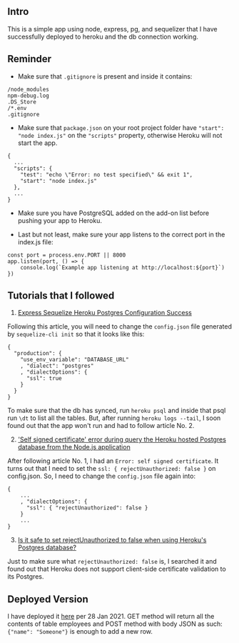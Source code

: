 ## Intro

This is a simple app using node, express, pg, and sequelizer that I have successfully deployed to heroku and the db connection working.

## Reminder

- Make sure that `.gitignore` is present and inside it contains:
```
/node_modules
npm-debug.log
.DS_Store
/*.env
.gitignore
```

- Make sure that `package.json` on your root project folder have `"start": "node index.js"` on the `"scripts"` property, otherwise Heroku will not start the app.
```
{
  ...
  "scripts": {
    "test": "echo \"Error: no test specified\" && exit 1",
    "start": "node index.js"
  },
  ...
}
```

- Make sure you have PostgreSQL added on the add-on list before pushing your app to Heroku.

- Last but not least, make sure your app listens to the correct port in the index.js file:
```
const port = process.env.PORT || 8000
app.listen(port, () => {
    console.log(`Example app listening at http://localhost:${port}`)
})
```

## Tutorials that I followed

1. [Express Sequelize Heroku Postgres Configuration Success](https://theptrk.com/2018/10/10/express-sequelize-heroku-configuration-success/)

Following this article, you will need to change the `config.json` file generated by `sequelize-cli init` so that it looks like this:
```
{
  "production": {
    "use_env_variable": "DATABASE_URL"
    , "dialect": "postgres"
    , "dialectOptions": {
      "ssl": true
    }
  }
}
```

To make sure that the db has synced, run `heroku psql` and inside that psql run `\dt` to list all the tables. But, after running `heroku logs --tail`, I soon found out that the app won't run and had to follow article No. 2.

2. ['Self signed certificate' error during query the Heroku hosted Postgres database from the Node.js application](https://stackoverflow.com/questions/61097695/self-signed-certificate-error-during-query-the-heroku-hosted-postgres-database)

After following article No. 1, I had an `Error: self signed certificate`. It turns out that I need to set the `ssl: { rejectUnauthorized: false }` on config.json. So, I need to change the `config.json` file again into:
```
{
    ...
    , "dialectOptions": {
      "ssl": { "rejectUnauthorized": false }
    }
    ...
}
```

3. [Is it safe to set rejectUnauthorized to false when using Heroku's Postgres database?](https://security.stackexchange.com/questions/229282/is-it-safe-to-set-rejectunauthorized-to-false-when-using-herokus-postgres-datab)

Just to make sure what `rejectUnauthorized: false` is, I searched it and found out that Heroku does not support client-side certificate validation to its Postgres.

## Deployed Version
I have deployed it [here](https://fierce-bastion-46830.herokuapp.com/) per 28 Jan 2021. GET method will return all the contents of table employees and POST method with body JSON as such: `{"name": "Someone"}` is enough to add a new row.
